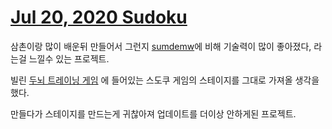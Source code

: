 # [Jul 20, 2020 Sudoku](https://github.com/oeiar/sudoku)
삼촌이랑 많이 배운뒤 만들어서 그런지 [sumdemw](/MyPjs/2020/Sumdum_Wiki)에 비해 기술력이 많이 좋아졌다, 라는걸 느낄수 있는 프로젝트.

빌린 [두뇌 트레이닝 게임](https://namu.wiki/w/%EB%A7%A4%EC%9D%BC%EB%A7%A4%EC%9D%BC%20%EB%8D%94%EC%9A%B1%EB%8D%94!%20DS%20%EB%91%90%EB%87%8C%20%ED%8A%B8%EB%A0%88%EC%9D%B4%EB%8B%9D) 에 들어있는 스도쿠 게임의 스테이지를 그대로 가져올 생각을 했다.

만들다가 스테이지를 만드는게 귀찮아져 업데이트를 더이상 안하게된 프로젝트.